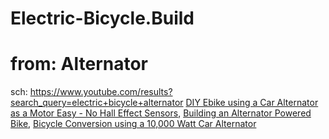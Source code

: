 # Electric-Bicycle.Build
# from: Alternator
sch: https://www.youtube.com/results?search_query=electric+bicycle+alternator [DIY Ebike using a Car Alternator as a Motor Easy - No Hall Effect Sensors](https://youtu.be/deMwue9k2Tc), [Building an Alternator Powered Bike](https://youtu.be/rQy-hIMY__A), [Bicycle Conversion using a 10,000 Watt Car Alternator](https://youtu.be/3tCdENojnbM)
